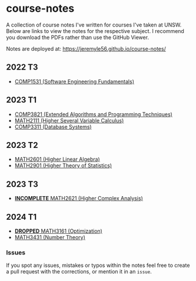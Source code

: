 # course-notes

A collection of course notes I've written for courses I've taken at UNSW. Below are links to view the notes for the respective subject. I recommend you download the PDFs rather than use the GitHub Viewer.

Notes are deployed at: https://jeremyle56.github.io/course-notes/

## 2022 T3

- [COMP1531 (Software Engineering Fundamentals)](./comp1531/COMP1531.pdf)

## 2023 T1

- [COMP3821 (Extended Algorithms and Programming Techniques)](./comp3821/COMP3821.pdf)
- [MATH2111 (Higher Several Variable Calculus)](./math2111/MATH2111.pdf)
- [COMP3311 (Database Systems)](./comp3311/COMP3311.md)

## 2023 T2

- [MATH2601 (Higher Linear Algebra)](./math2601/math2601.pdf)
- [MATH2901 (Higher Theory of Statistics)](./math2901/math2901.pdf)

## 2023 T3

- [**INCOMPLETE** MATH2621 (Higher Complex Analysis)](./math2621/math2621.pdf)

## 2024 T1

- [**DROPPED** MATH3161 (Optimization)](./math3161/math3161.pdf)
- [MATH3431 (Number Theory)](./math3431/math3431.pdf)

### Issues

If you spot any issues, mistakes or typos within the notes feel free to create a pull request with the corrections, or mention it in an `issue`.
